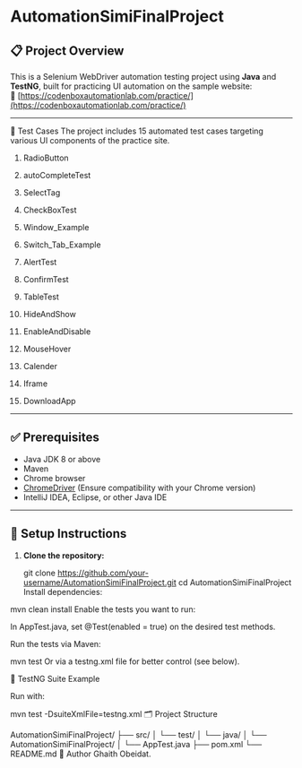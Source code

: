# AutomationSimiFinalProject

## 📋 Project Overview

This is a Selenium WebDriver automation testing project using **Java** and **TestNG**, built for practicing UI automation on the sample website:  
🔗 [https://codenboxautomationlab.com/practice/](https://codenboxautomationlab.com/practice/)

---

🧪 Test Cases
The project includes 15 automated test cases targeting various UI components of the practice site.

1. RadioButton

2. autoCompleteTest

3. SelectTag

4. CheckBoxTest

5. Window_Example

6. Switch_Tab_Example

7. AlertTest

8. ConfirmTest

9. TableTest

10. HideAndShow

11. EnableAndDisable

12. MouseHover

13. Calender

14. Iframe

15. DownloadApp

---

## ✅ Prerequisites

- Java JDK 8 or above
- Maven
- Chrome browser
- [ChromeDriver](https://chromedriver.chromium.org/downloads) (Ensure compatibility with your Chrome version)
- IntelliJ IDEA, Eclipse, or other Java IDE

---

## 🚀 Setup Instructions

1. **Clone the repository:**

 
   git clone https://github.com/your-username/AutomationSimiFinalProject.git
   cd AutomationSimiFinalProject
Install dependencies:


mvn clean install
Enable the tests you want to run:

In AppTest.java, set @Test(enabled = true) on the desired test methods.

Run the tests via Maven:


mvn test
Or via a testng.xml file for better control (see below).

📄 TestNG Suite Example

<!-- testng.xml -->
<!DOCTYPE suite SYSTEM "https://testng.org/testng-1.0.dtd">
<suite name="Automation Suite">
  <test name="All Functional Tests">
    <classes>
      <class name="AutomationSimiFinalProject.AutomationSimiFinalProject.AppTest"/>
    </classes>
  </test>
</suite>
Run with:


mvn test -DsuiteXmlFile=testng.xml
🗂 Project Structure

AutomationSimiFinalProject/
├── src/
│   └── test/
│       └── java/
│           └── AutomationSimiFinalProject/
│               └── AppTest.java
├── pom.xml
└── README.md
👤 Author
Ghaith Obeidat.

